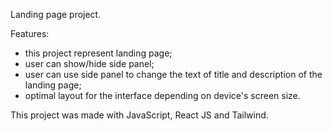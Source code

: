 Landing page project.

Features: 

- this project represent landing page; 
- user can show/hide side panel;
- user can use side panel to change the text of title and description of the landing page;
- optimal layout for the interface depending on device's screen size.

This project was made with JavaScript, React JS and Tailwind.

